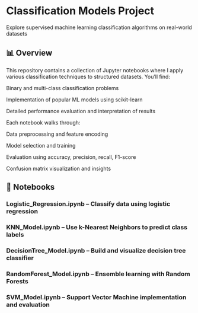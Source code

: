 # Classification Models Project
Explore supervised machine learning classification algorithms on real-world datasets

## 📊 Overview
This repository contains a collection of Jupyter notebooks where I apply various classification techniques to structured datasets. You’ll find:

Binary and multi-class classification problems

Implementation of popular ML models using scikit-learn

Detailed performance evaluation and interpretation of results

Each notebook walks through:

Data preprocessing and feature encoding

Model selection and training

Evaluation using accuracy, precision, recall, F1-score

Confusion matrix visualization and insights

## 🧪 Notebooks
### Logistic_Regression.ipynb – Classify data using logistic regression

### KNN_Model.ipynb – Use k-Nearest Neighbors to predict class labels

### DecisionTree_Model.ipynb – Build and visualize decision tree classifier

### RandomForest_Model.ipynb – Ensemble learning with Random Forests

### SVM_Model.ipynb – Support Vector Machine implementation and evaluation

